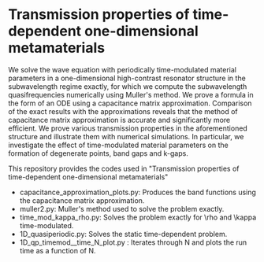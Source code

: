 # Transmission properties of time-dependent one-dimensional metamaterials

We solve the wave equation with periodically time-modulated material parameters in a one-dimensional high-contrast resonator structure in the subwavelength regime exactly, for which we compute the subwavelength quasifrequencies numerically using Muller's method. We prove a formula in the form of an ODE using a capacitance matrix approximation. Comparison of the exact results with the approximations reveals that the method of capacitance matrix approximation is accurate and significantly more efficient. We prove various transmission properties in the aforementioned structure and illustrate them with numerical simulations. In particular, we investigate the effect of time-modulated material parameters on the formation of degenerate points, band gaps and k-gaps.

This repository provides the codes used in "Transmission properties of time-dependent one-dimensional metamaterials"
- capacitance_approximation_plots.py: Produces the band functions using the capacitance matrix approximation.
- muller2.py: Muller's method used to solve the problem exactly.
- time_mod_kappa_rho.py: Solves the problem exactly for \rho and \kappa time-modulated.
- 1D_quasiperiodic.py: Solves the static time-dependent problem.
- 1D_qp_timemod__time_N_plot.py : Iterates through N and plots the run time as a function of N.
